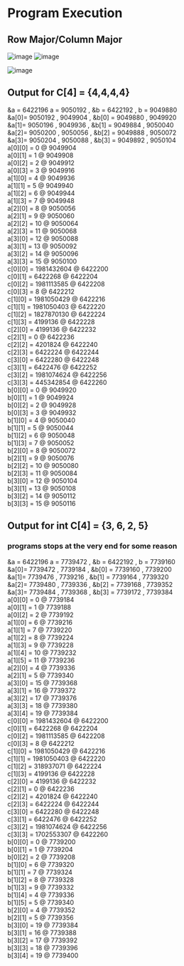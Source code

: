 # Program Execution

## Row Major/Column Major
![image](https://user-images.githubusercontent.com/42178214/194705430-6e125f99-57f7-4c1e-a295-fb76bce0c85f.png)
![image](https://user-images.githubusercontent.com/42178214/194705435-f8777d4a-fe92-481c-81c9-f3b7c2044625.png)


![image](https://user-images.githubusercontent.com/42178214/185794452-38f19132-7ab0-4ffa-ba09-6a50e2edd5a3.png)

## Output for C[4] = {4,4,4,4}

&a = 6422196 a = 9050192 , &b = 6422192 , b = 9049880 <br>
&a[0]= 9050192 , 9049904 , &b[0] = 9049880 , 9049920 <br>
&a[1]= 9050196 , 9049936 , &b[1] = 9049884 , 9050040 <br>
&a[2]= 9050200 , 9050056 , &b[2] = 9049888 , 9050072 <br>
&a[3]= 9050204 , 9050088 , &b[3] = 9049892 , 9050104 <br>
a[0][0] = 0 @ 9049904 <br>
a[0][1] = 1 @ 9049908 <br>
a[0][2] = 2 @ 9049912 <br>
a[0][3] = 3 @ 9049916<br>
a[1][0] = 4 @ 9049936<br>
a[1][1] = 5 @ 9049940<br>
a[1][2] = 6 @ 9049944<br>
a[1][3] = 7 @ 9049948<br>
a[2][0] = 8 @ 9050056<br>
a[2][1] = 9 @ 9050060<br>
a[2][2] = 10 @ 9050064<br>
a[2][3] = 11 @ 9050068<br>
a[3][0] = 12 @ 9050088<br>
a[3][1] = 13 @ 9050092<br>
a[3][2] = 14 @ 9050096<br>
a[3][3] = 15 @ 9050100<br>
c[0][0] = 1981432604 @ 6422200<br>
c[0][1] = 6422268 @ 6422204<br>
c[0][2] = 1981113585 @ 6422208<br>
c[0][3] = 8 @ 6422212<br>
c[1][0] = 1981050429 @ 6422216<br>
c[1][1] = 1981050403 @ 6422220<br>
c[1][2] = 1827870130 @ 6422224<br>
c[1][3] = 4199136 @ 6422228<br>
c[2][0] = 4199136 @ 6422232<br>
c[2][1] = 0 @ 6422236<br>
c[2][2] = 4201824 @ 6422240<br>
c[2][3] = 6422224 @ 6422244<br>
c[3][0] = 6422280 @ 6422248<br>
c[3][1] = 6422476 @ 6422252<br>
c[3][2] = 1981074624 @ 6422256<br>
c[3][3] = 445342854 @ 6422260<br>
b[0][0] = 0 @ 9049920<br>
b[0][1] = 1 @ 9049924<br>
b[0][2] = 2 @ 9049928<br>
b[0][3] = 3 @ 9049932<br>
b[1][0] = 4 @ 9050040<br>
b[1][1] = 5 @ 9050044<br>
b[1][2] = 6 @ 9050048<br>
b[1][3] = 7 @ 9050052<br>
b[2][0] = 8 @ 9050072<br>
b[2][1] = 9 @ 9050076<br>
b[2][2] = 10 @ 9050080<br>
b[2][3] = 11 @ 9050084<br>
b[3][0] = 12 @ 9050104<br>
b[3][1] = 13 @ 9050108<br>
b[3][2] = 14 @ 9050112<br>
b[3][3] = 15 @ 9050116<br>


## Output for int C[4] = {3, 6, 2, 5}

### programs stops at the very end for some reason


&a = 6422196 a = 7739472 , &b = 6422192 , b = 7739160  <br>
&a[0]= 7739472 , 7739184 , &b[0] = 7739160 , 7739200  <br>
&a[1]= 7739476 , 7739216 , &b[1] = 7739164 , 7739320 <br>
&a[2]= 7739480 , 7739336 , &b[2] = 7739168 , 7739352 <br>
&a[3]= 7739484 , 7739368 , &b[3] = 7739172 , 7739384 <br>
a[0][0] = 0 @ 7739184 <br>
a[0][1] = 1 @ 7739188 <br>
a[0][2] = 2 @ 7739192 <br>
a[1][0] = 6 @ 7739216 <br>
a[1][1] = 7 @ 7739220 <br>
a[1][2] = 8 @ 7739224 <br>
a[1][3] = 9 @ 7739228 <br>
a[1][4] = 10 @ 7739232 <br>
a[1][5] = 11 @ 7739236 <br>
a[2][0] = 4 @ 7739336 <br>
a[2][1] = 5 @ 7739340 <br>
a[3][0] = 15 @ 7739368 <br>
a[3][1] = 16 @ 7739372 <br>
a[3][2] = 17 @ 7739376 <br>
a[3][3] = 18 @ 7739380 <br>
a[3][4] = 19 @ 7739384 <br>
c[0][0] = 1981432604 @ 6422200  <br>
c[0][1] = 6422268 @ 6422204 <br>
c[0][2] = 1981113585 @ 6422208  <br>
c[0][3] = 8 @ 6422212 <br>
c[1][0] = 1981050429 @ 6422216  <br>
c[1][1] = 1981050403 @ 6422220  <br>
c[1][2] = 318937071 @ 6422224  <br>
c[1][3] = 4199136 @ 6422228  <br>
c[2][0] = 4199136 @ 6422232 <br>
c[2][1] = 0 @ 6422236 <br>
c[2][2] = 4201824 @ 6422240  <br>
c[2][3] = 6422224 @ 6422244 <br>
c[3][0] = 6422280 @ 6422248 <br>
c[3][1] = 6422476 @ 6422252 <br>
c[3][2] = 1981074624 @ 6422256 <br>
c[3][3] = 1702553307 @ 6422260 <br>
b[0][0] = 0 @ 7739200 <br>
b[0][1] = 1 @ 7739204 <br>
b[0][2] = 2 @ 7739208 <br>
b[1][0] = 6 @ 7739320 <br>
b[1][1] = 7 @ 7739324 <br>
b[1][2] = 8 @ 7739328 <br>
b[1][3] = 9 @ 7739332 <br>
b[1][4] = 4 @ 7739336 <br>
b[1][5] = 5 @ 7739340 <br>
b[2][0] = 4 @ 7739352 <br>
b[2][1] = 5 @ 7739356 <br>
b[3][0] = 19 @ 7739384 <br>
b[3][1] = 16 @ 7739388 <br>
b[3][2] = 17 @ 7739392 <br>
b[3][3] = 18 @ 7739396 <br>
b[3][4] = 19 @ 7739400 <br>
  <br>
